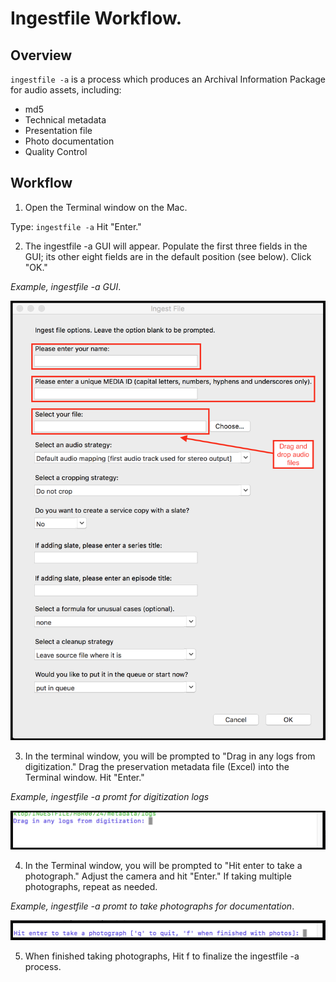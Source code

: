 # Ingestfile Workflow. 
  
  
## Overview 

`ingestfile -a` is a process which produces an Archival Information Package for audio assets, including:  

  * md5
  * Technical metadata
  * Presentation file
  * Photo documentation
  * Quality Control



## Workflow

1) Open the Terminal window on the Mac.  

Type:  `ingestfile -a`  Hit "Enter."


2) The ingestfile -a GUI will appear. Populate the first three fields in the GUI; its other eight fields are in the default position (see below). Click "OK."  

*Example, ingestfile -a GUI*. 
<p align="center"><img src="gui.jpg" /></p>


3) In the terminal window, you will be prompted to "Drag in any logs from digitization."  Drag the preservation metadata file (Excel) into the Terminal window.  Hit "Enter."

*Example, ingestfile -a promt for digitization logs*
<p align="center"><img src="logs.jpg" /></p>

4) In the Terminal window, you will be prompted to "Hit enter to take a photograph."  Adjust the camera and hit "Enter."  If taking multiple photographs, repeat as needed.  

*Example, ingestfile -a promt to take photographs for documentation*. 
<p align="center"><img src="photo.jpg" /></p>

5) When finished taking photographs, Hit f to finalize the ingestfile -a process.
